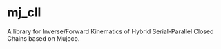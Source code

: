 # mj_cll
A library for Inverse/Forward Kinematics of Hybrid Serial-Parallel Closed Chains based on Mujoco.
